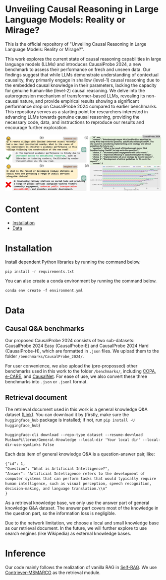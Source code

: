 # Unveiling Causal Reasoning in Large Language Models: Reality or Mirage?
This is the official repository of "Unveiling Causal Reasoning in Large Language Models: Reality or Mirage?".

This work explores the current state of causal reasoning capabilities in large language models (LLMs) and introduces CausalProbe 2024, a new benchmark to assess their performance on fresh and unseen data. Our findings suggest that while LLMs demonstrate understanding of contextual causality, they primarily engage in shallow (level-1) causal reasoning due to the embedded causal knowledge in their parameters, lacking the capacity for genuine human-like (level-2) causal reasoning. We delve into the autoregression mechanism of transformer-based LLMs, revealing its non-causal nature, and provide empirical results showing a significant performance drop on CausalProbe 2024 compared to earlier benchmarks. This repository serves as a starting point for researchers interested in advancing LLMs towards genuine causal reasoning, providing the necessary code, data, and instructions to reproduce our results and encourage further exploration.

![overview_diagram](https://github.com/Haoang97/CausalProbe-2024/blob/main/images/overview.jpg "Overview of this work.")

# Content
- [Installation](#installation)
- [Data](#data)

# Installation
Install dependent Python libraries by running the command below.
```
pip install -r requirements.txt
```
You can also create a conda environment by running the command below.
```
conda env create -f environment.yml
```

# Data
## Causal Q&A benchmarks
Our proposed CausalProbe 2024 consists of two sub-datasets: CausalProbe 2024 Easy (CausalProbe-E) and CausalProbe 2024 Hard (CausalProbe-H), which are formatted in `.json` files. We upload them to the folder `/benchmarks/CausalProbe_2024/`.

For user convenience, we also upload the (pre-propossed) other benchmarks used in this work to the folder `/benchmarks/`, including [COPA](https://people.ict.usc.edu/~gordon/copa.html), [e-CARE](https://github.com/Waste-Wood/e-CARE), and [CausalNet](https://anonymous.4open.science/r/causal-reasoning-0B6E/). For ease of use, we also convert these three benchmarks into `.json` or `.jsonl` format.

## Retrieval document
The retrieval document used in this work is a general knowledge Q&A dataset ([Link](https://huggingface.co/datasets/MuskumPillerum/General-Knowledge)). You can download it by (firstly, make sure the `huggingface_hub` package is installed; if not, run `pip install -U huggingface_hub`)
```
huggingface-cli download --repo-type dataset --resume-download MuskumPillerum/General-Knowledge --local-dir 'Your local dir' --local-dir-use-symlinks False
```
Each data item of general knowledge Q&A is a question-answer pair, like:
```
{"id": 1,
"Question": "What is Artificial Intelligence?",
"Answer": "Artificial Intelligence refers to the development of computer systems that can perform tasks that would typically require human intelligence, such as visual perception, speech recognition, decision-making, and language translation.\\n"
}
```
As a retrieval knowledge base, we only use the answer part of general knowledge Q&A dataset. The answer part covers most of the knowledge in the question part, so the information loss is negligible.

Due to the network limitation, we choose a local and small knowledge base as our retrieval document. In the future, we will further explore to use search engines (like Wikipedia) as external knowledge bases.

# Inference
Our code mainly follows the realization of vanilla RAG in [Self-RAG](https://github.com/AkariAsai/self-rag/tree/main). We use [Contriever-MSMARCO](https://github.com/facebookresearch/contriever) as the retrieval module.
